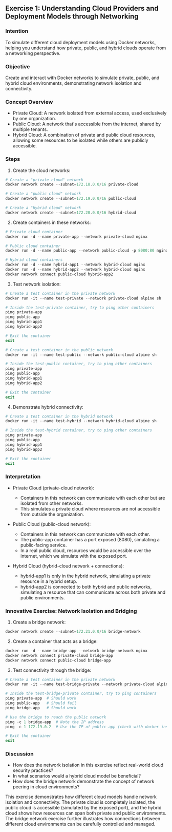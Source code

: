 ## Exercise 1: Understanding Cloud Providers and Deployment Models through Networking

### Intention
To simulate different cloud deployment models using Docker networks, helping you understand how private, public, and hybrid clouds operate from a networking perspective.

### Objective
Create and interact with Docker networks to simulate private, public, and hybrid cloud environments, demonstrating network isolation and connectivity.

### Concept Overview
- Private Cloud: A network isolated from external access, used exclusively by one organization.
- Public Cloud: A network that's accessible from the internet, shared by multiple tenants.
- Hybrid Cloud: A combination of private and public cloud resources, allowing some resources to be isolated while others are publicly accessible.

### Steps

1. Create the cloud networks:

```powershell
# Create a "private cloud" network
docker network create --subnet=172.18.0.0/16 private-cloud

# Create a "public cloud" network
docker network create --subnet=172.19.0.0/16 public-cloud

# Create a "hybrid cloud" network
docker network create --subnet=172.20.0.0/16 hybrid-cloud
```

2. Create containers in these networks:

```powershell
# Private cloud container
docker run -d --name private-app --network private-cloud nginx

# Public cloud container
docker run -d --name public-app --network public-cloud -p 8080:80 nginx

# Hybrid cloud containers
docker run -d --name hybrid-app1 --network hybrid-cloud nginx
docker run -d --name hybrid-app2 --network hybrid-cloud nginx
docker network connect public-cloud hybrid-app2
```

3. Test network isolation:

```powershell
# Create a test container in the private network
docker run -it --name test-private --network private-cloud alpine sh

# Inside the test-private container, try to ping other containers
ping private-app
ping public-app
ping hybrid-app1
ping hybrid-app2

# Exit the container
exit

# Create a test container in the public network
docker run -it --name test-public --network public-cloud alpine sh

# Inside the test-public container, try to ping other containers
ping private-app
ping public-app
ping hybrid-app1
ping hybrid-app2

# Exit the container
exit
```

4. Demonstrate hybrid connectivity:

```powershell
# Create a test container in the hybrid network
docker run -it --name test-hybrid --network hybrid-cloud alpine sh

# Inside the test-hybrid container, try to ping other containers
ping private-app
ping public-app
ping hybrid-app1
ping hybrid-app2

# Exit the container
exit
```

### Interpretation
- Private Cloud (private-cloud network):
  - Containers in this network can communicate with each other but are isolated from other networks.
  - This simulates a private cloud where resources are not accessible from outside the organization.

- Public Cloud (public-cloud network):
  - Containers in this network can communicate with each other.
  - The public-app container has a port exposed (8080), simulating a public-facing service.
  - In a real public cloud, resources would be accessible over the internet, which we simulate with the exposed port.

- Hybrid Cloud (hybrid-cloud network + connections):
  - hybrid-app1 is only in the hybrid network, simulating a private resource in a hybrid setup.
  - hybrid-app2 is connected to both hybrid and public networks, simulating a resource that can communicate across both private and public environments.

### Innovative Exercise: Network Isolation and Bridging

1. Create a bridge network:

```powershell
docker network create --subnet=172.21.0.0/16 bridge-network
```

2. Create a container that acts as a bridge:

```powershell
docker run -d --name bridge-app --network bridge-network nginx
docker network connect private-cloud bridge-app
docker network connect public-cloud bridge-app
```

3. Test connectivity through the bridge:

```powershell
# Create a test container in the private network
docker run -it --name test-bridge-private --network private-cloud alpine sh

# Inside the test-bridge-private container, try to ping containers
ping private-app  # Should work
ping public-app   # Should fail
ping bridge-app   # Should work

# Use the bridge to reach the public network
ping -c 1 bridge-app  # Note the IP address
ping -c 1 172.19.0.2  # Use the IP of public-app (check with docker inspect public-app)

# Exit the container
exit
```

### Discussion
- How does the network isolation in this exercise reflect real-world cloud security practices?
- In what scenarios would a hybrid cloud model be beneficial?
- How does the bridge network demonstrate the concept of network peering in cloud environments?

This exercise demonstrates how different cloud models handle network isolation and connectivity. The private cloud is completely isolated, the public cloud is accessible (simulated by the exposed port), and the hybrid cloud shows how resources can span both private and public environments. The bridge network exercise further illustrates how connections between different cloud environments can be carefully controlled and managed.
